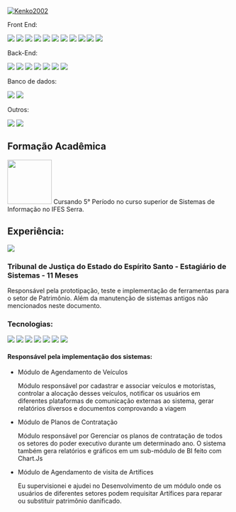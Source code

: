 
  
[![Kenko2002](https://github-readme-stats.vercel.app/api/top-langs/?username=Kenko2002&hide=html&layout=compact&theme=dark)](https://github.com/Kenko2002/github-readme-stats)

<div class="inline-block">
  <p>Front End:</p>
  <img src="https://img.shields.io/badge/HTML5-E34F26?style=for-the-badge&logo=html5&logoColor=white" />
  <img src="https://img.shields.io/badge/CSS3-1572B6?style=for-the-badge&logo=css3&logoColor=white" />
  <img src="https://img.shields.io/badge/JavaScript-323330?style=for-the-badge&logo=javascript&logoColor=F7DF1E" />
  <img src="https://img.shields.io/badge/Bootstrap-563D7C?style=for-the-badge&logo=bootstrap&logoColor=white" />
  <img src="https://img.shields.io/badge/TypeScript-007ACC?style=for-the-badge&logo=typescript&logoColor=white" />
  <img src="(https://img.shields.io/badge/JavaScript-323330?style=for-the-badge&logo=javascript&logoColor=F7DF1E)" />
  <img src="https://img.shields.io/badge/jQuery-0769AD?style=for-the-badge&logo=jquery&logoColor=white" />
  <img src="https://img.shields.io/badge/Lua-2C2D72?style=for-the-badge&logo=lua&logoColor=white" />
  <img src="https://img.shields.io/badge/Vue.js-35495E?style=for-the-badge&logo=vue.js&logoColor=4FC08D" />
  <img src="https://img.shields.io/badge/Angular-DD0031?style=for-the-badge&logo=angular&logoColor=white" />
  <img src="https://img.shields.io/badge/Blazor-512BD4?style=for-the-badge&logo=blazor&logoColor=white" />
</div>

<div class="inline-block">
  <p>Back-End:</p>
  <img src="https://img.shields.io/badge/PHP-777BB4?style=for-the-badge&logo=php&logoColor=white" />
  <img src="https://img.shields.io/badge/Java-ED8B00?style=for-the-badge&logo=java&logoColor=white" />
  <img src="https://img.shields.io/badge/Spring-6DB33F?style=for-the-badge&logo=spring&logoColor=white" />
  <img src="(https://img.shields.io/badge/Python-3776AB?style=for-the-badge&logo=python&logoColor=white)" />
  <img src="https://img.shields.io/badge/C-00599C?style=for-the-badge&logo=c&logoColor=white" />
  <img src="https://img.shields.io/badge/C%23-239120?style=for-the-badge&logo=c-sharp&logoColor=white" />
  <img src="https://img.shields.io/badge/.NET-512BD4?style=for-the-badge&logo=.net&logoColor=white" />
</div>
  
<div class="inline-block">
  <p>Banco de dados:</p>
  <img src="https://img.shields.io/badge/PostgreSQL-316192?style=for-the-badge&logo=postgresql&logoColor=white" />
  <img src="https://img.shields.io/badge/MySQL-00000F?style=for-the-badge&logo=mysql&logoColor=white" />
</div>

<div class="inline-block"> 
<p>Outros:</p>
  <img src="https://img.shields.io/badge/PowerBI-F2C811?style=for-the-badge&logo=powerbi&logoColor=white" />
  <img src="https://img.shields.io/badge/ChatGPT-29B6F6?style=for-the-badge&logo=openai&logoColor=white" />
</div>

<h2>
  Formação Acadêmica  
</h2>
<p>
  <img src="https://upload.wikimedia.org/wikipedia/commons/thumb/a/a0/Ifes_Logo.svg/1200px-Ifes_Logo.svg.png" style="width:100px">
  Cursando 5° Período no curso superior de Sistemas de Informação no IFES Serra.
</p>

<p>
  <h2>Experiência:</h2>
  <img src="https://www.tjes.jus.br/wp-content/uploads/Brasao_simple_COR-1-110x118-2.png">
  <h3> Tribunal de Justiça do Estado do Espírito Santo - Estagiário de Sistemas - 11 Meses </h3>
  Responsável pela prototipação, teste e implementação de ferramentas para o setor de Patrimônio. Além da manutenção de sistemas antigos não mencionados neste documento.<br>
  <h3>Tecnologias:</h3> 
    <div class="inline-block">
      <img src="https://img.shields.io/badge/PHP-777BB4?style=for-the-badge&logo=php&logoColor=white" />
      <img src="https://img.shields.io/badge/JavaScript-323330?style=for-the-badge&logo=javascript&logoColor=F7DF1E" />
      <img src="https://img.shields.io/badge/HTML5-E34F26?style=for-the-badge&logo=html5&logoColor=white" />
      <img src="https://img.shields.io/badge/CSS3-1572B6?style=for-the-badge&logo=css3&logoColor=white" />
      <img src="https://img.shields.io/badge/Bootstrap-563D7C?style=for-the-badge&logo=bootstrap&logoColor=white" />
      <img src="https://img.shields.io/badge/jQuery-0769AD?style=for-the-badge&logo=jquery&logoColor=white" />
      <img src="https://img.shields.io/badge/MySQL-00000F?style=for-the-badge&logo=mysql&logoColor=white" />
    </div>
    <h4>Responsável pela implementação dos sistemas:</h4>
    <ul>
      <li>
        Módulo de Agendamento de Veículos
        <p>Módulo responsável por cadastrar e associar veículos e motoristas, controlar a alocação desses veículos, notificar os usuários em diferentes plataformas de comunicação externas ao sistema, gerar relatórios diversos e documentos comprovando a viagem</p>
      </li>
      <li>
        Módulo de Planos de Contratação
        <p>Módulo responsável por Gerenciar os planos de contratação de todos os setores do poder executivo durante um determinado ano. O sistema também gera relatórios e gráficos em um sub-módulo de BI feito com Chart.Js</p>
      </li>
      <li>
        Módulo de Agendamento de visita de Artífices
        <p>Eu supervisionei e ajudei no Desenvolvimento de um módulo onde os usuários de diferentes setores podem requisitar Artífices para reparar ou substituir patrimônio danificado.</p>
      </li>
    </ul>
</p>
<!--
**Kenko2002/Kenko2002** is a ✨ _special_ ✨ repository because its `README.md` (this file) appears on your GitHub profile.

Here are some ideas to get you started:

- 🔭 I’m currently working on ...
- 🌱 I’m currently learning ...
- 👯 I’m looking to collaborate on ...
- 🤔 I’m looking for help with ...
- 💬 Ask me about ...
- 📫 How to reach me: ...
- 😄 Pronouns: ...
- ⚡ Fun fact: ...
-->
